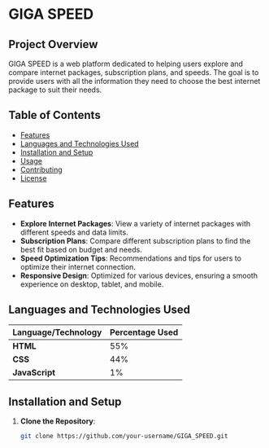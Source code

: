 # GIGA SPEED

## Project Overview
GIGA SPEED is a web platform dedicated to helping users explore and compare internet packages, subscription plans, and speeds. The goal is to provide users with all the information they need to choose the best internet package to suit their needs.

## Table of Contents
- [Features](#features)
- [Languages and Technologies Used](#languages-and-technologies-used)
- [Installation and Setup](#installation-and-setup)
- [Usage](#usage)
- [Contributing](#contributing)
- [License](#license)

## Features
- **Explore Internet Packages**: View a variety of internet packages with different speeds and data limits.
- **Subscription Plans**: Compare different subscription plans to find the best fit based on budget and needs.
- **Speed Optimization Tips**: Recommendations and tips for users to optimize their internet connection.
- **Responsive Design**: Optimized for various devices, ensuring a smooth experience on desktop, tablet, and mobile.

## Languages and Technologies Used
| Language/Technology | Percentage Used |
| -------------------- | --------------- |
| **HTML**            | 55%             |
| **CSS**             | 44%             |
| **JavaScript**      | 1%              |

## Installation and Setup
1. **Clone the Repository**:  
   ```bash
   git clone https://github.com/your-username/GIGA_SPEED.git
